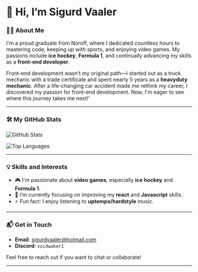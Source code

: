 # 👋 Hi, I’m Sigurd Vaaler

### 👨‍💻 About Me
I'm a proud graduate from Noroff, where I dedicated countless hours to mastering code, keeping up with sports, and enjoying video games. My passions include **ice hockey**, **Formula 1**, and continually advancing my skills as a **front-end developer**.

Front-end development wasn’t my original path—I started out as a truck mechanic with a trade certificate and spent nearly 5 years as a **heavyduty mechanic**. After a life-changing car accident made me rethink my career, I discovered my passion for front-end development. Now, I'm eager to see where this journey takes me next!'

---

### 🛠 My GitHub Stats

![GitHub Stats](https://github-readme-stats.vercel.app/api?username=Voidwaker&show_icons=true&theme=radical)

![Top Languages](https://github-readme-stats.vercel.app/api/top-langs/?username=Voidwaker&layout=compact&theme=radical)

---

### 💡 Skills and Interests
- 🎮 I'm passionate about **video games**, especially **ice hockey** and **Formula 1**.
- 🔭 I’m currently focusing on improving my **react** and **Javascript** skills.
- ⚡ Fun fact: I enjoy listening to **uptempo/hardstyle** music.

---

### 📬 Get in Touch
- **Email**: [sigurdvaaler@hotmail.com](mailto:sigurdvaaler@hotmail.com)
- **Discord**: `voidwaker1`

Feel free to reach out if you want to chat or collaborate!

---

<!---
Voidwaker/Voidwaker is a ✨ special ✨ repository because its `README.md` (this file) appears on your GitHub profile.
You can click the Preview link to take a look at your changes.
--->
